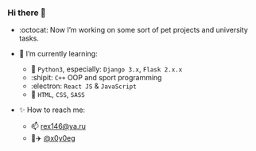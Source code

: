 ### Hi there 👋

- :octocat: Now I’m working on some sort of pet projects and university tasks.

- :mag_right: I’m currently learning:
  - :snake: `Python3`, especially: `Django 3.x`, `Flask 2.x.x`
  - :shipit: `C++` OOP and sport programming
  - :electron: `React JS` & `JavaScript`
  - :art: `HTML`, `CSS`, `SASS`

- :sparkles: How to reach me: 
  - :mailbox: rex146@ya.ru
  - :page_facing_up::airplane: [@x0y0eg](https://t.me/x0y0eg)
